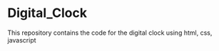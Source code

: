 # Digital_Clock
This repository contains the code for the digital clock using html, css, javascript
